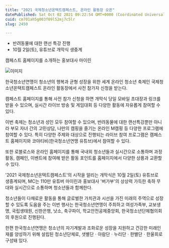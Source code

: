 ```yaml
---
title: "2021 국제청소년온택트캠페스트, 온라인 활동장 오픈"
datePublished: Sat Oct 02 2021 09:22:54 GMT+0000 (Coordinated Universal Time)
cuid: cm701ah5g003f09l52mj7c5lr
slug: 2450

---
```



- 반려동물에 대한 랜선 특강 진행
- 10월 2일(토), 유튜브로 개막식 생중계

캠페스트 홈페이지를 소개하는 홍보대사 마이린

![이미지](https://cdn.hashnode.com/res/hashnode/image/upload/v1739251253221/31eebd1f-43d9-4b1e-a3e4-eb2516e0ca8a.jpeg)

한국청소년연맹이 청소년의 행복과 균형 성장을 위한 세계 온라인 청소년 축제인 국제청소년온택트캠페스트 온라인 활동장에서 사전 참가자 신청을 받는다.

캠페스트 홈페이지를 통해 사전 참가 신청을 하면 개막식 당일 모바일 초대장과 링크를 받을 수 있으며, 실시간 라이브 방송 및 게임대회 등 다양한 활동에 자유롭게 참여할 수 있다.

이번 축제는 청소년과 성인 모두 참여할 수 있으며, 반려동물에 대한 랜선특강뿐만 아니라 부모 자녀 간의 고민상담, 나만의 캠핑을 즐기는 온라인 M캠핑 등 다양한 프로그램에 참여할 수 있다. 특히 다양한 주제와 대상으로 진행되는 라이브 참여 프로그램은 캠페스트 홈페이지와 코야티비(한국청소년연맹 유튜브)에서 참여할 수 있다.

또한 로블로스와 온라인 홈페이지를 통해 국내외 청소년들과 실시간으로 소통하며 과정 활동, 캠페인, 이벤트에 참여해 받은 활동 포인트를 홈페이지에서 다양한 상픙과 교환할 수 있다.

'2021 국제청소년온택트캠페스트'의 시작을 알리는 개막식은 10월 2일(토) 유튜브로 생중계되며, MC는 110만 유튜버 마이린과 홍보대사 '버가부'의 상상력 가득한 축하 무대와 실시간으로 소통하며 청소년들과 함께한다.

청소년들이 다채로운 활동을 통해 글로벌한 가치관과 시선을 가진 미래의 주역으로 성장할 수 있도록 도움을 주는 이번 행사는 한국청소년연맹이 주최하고 여성가족부, 교보생명, 국립생태원, 신한은행, 낫소, 축구파이, 학교안전공제중앙회, 한국청소년단체협의회의 후원으로 진행된다.

한편 한국청소년연맹은 청소년의 자기계발과 조화로운 성장을 지원하고 건강한 미래인재를 양성하기 위해 설립된 청소년단체로, 샛별단ㆍ아람단ㆍ누리단ㆍ한별단ㆍ한울회로 구성돼 있다.